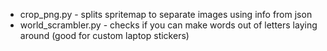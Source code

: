 * crop_png.py - splits spritemap to separate images using info from json
* world_scrambler.py - checks if you can make words out of letters laying around (good for custom laptop stickers)
